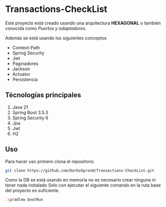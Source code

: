 # Transactions-CheckList
Este proyecto está creado usando una arquitectura **HEXAGONAL** o también conocida como *Puertos y adaptadores*.

Además se está usando los siguientes conceptos 
- Context-Path
- Spring Security
- Jwt
- Paginadores
- Jackson
- Actuator
- Persistencia

## Técnologías principales
1. Java 21
2. Spring Boot 3.5.3
3. Spring Security 6
4. Jpa
5. Jwt
6. H2

## Uso
Para hacer uso primero clona el repositorio
```bash
git clone https://github.com/DorkoSpron0/Transactions-CheckList.git
```
Como la DB se está usando en memoria no es necesario crear ninguna ni tener nada instalado
Solo con ejecutar el siguiente comando en la ruta base del proyecto es suficiente.
```bash
.\gradlew bootRun
```
